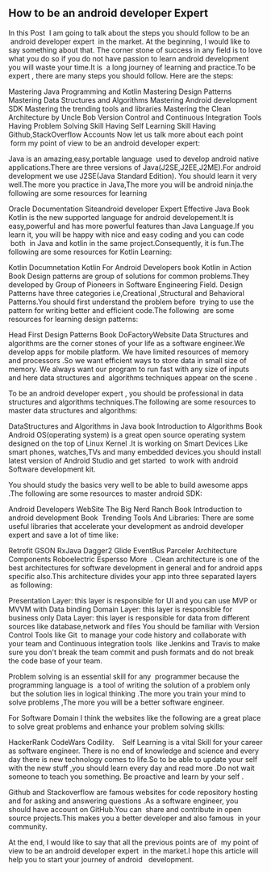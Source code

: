 ## How to be an android developer Expert
In this Post  I am going to talk about the steps you should follow to be an  android developer expert  in the market. At the beginning, I would like to say something about that. The corner stone of success in any field is to love what you do so if you do not have passion to learn android development you will waste your time.It is  a long journey of learning and practice.To be expert , there are many steps you should follow. Here are the steps:



Mastering Java Programming and Kotlin
Mastering Design Patterns
Mastering Data Structures and Algorithms
Mastering Android development SDK
Mastering the trending tools and libraries
Mastering the Clean Architecture by Uncle Bob
Version Control and Continuous Integration Tools
Having Problem Solving Skill
Having Self Learning Skill
Having Github,StackOverflow Accounts
Now let us talk more about each point  form my point of view to be an android developer expert:

Java is an amazing,easy,portable language  used to develop android native applications.There are three versions of Java(J2SE,J2EE,J2ME).For android development we use J2SE(Java Standard Edition). You should learn it very well.The more you practice in Java,The more you will be android ninja.the following are some resources for learning

Oracle Documentation Siteandroid developer Expert
Effective Java Book
Kotlin is the new supported language for android developement.It is easy,powerful and has more powerful features than Java Language.If you learn it, you will be happy with nice and easy coding and you can code  both  in Java and kotlin in the same project.Consequently, it is fun.The following are some resources for Kotlin Learning:

Kotlin Documnetation
Kotlin For Android Developers book
Kotlin in Action Book
Design patterns are group of solutions for common problems.They developed by Group of Pioneers in Software Engineering Field. Design Patterns have three categories i.e,Creational ,Structural and Behavioral Patterns.You should first understand the problem before  trying to use the pattern for writing better and efficient code.The following  are some resources for learning design patterns:

Head First Design Patterns Book
DoFactoryWebsite
Data Structures and algorithms are the corner stones of your life as a software engineer.We develop apps for mobile platform. We have limited resources of memory and processors .So we want efficient ways to store data in small size of memory. We always want our program to run fast with any size of inputs and here data structures and  algorithms techniques appear on the scene .

To be an android developer expert , you should be professional in data structures and algorithms techniques.The following are some resources to master data structures and algorithms:

DataStructures and Algorithms in Java book
Introduction to Algorithms Book
Android OS(operating system) is a great open source operating system designed on the top of Linux Kernel .It is working on Smart Devices Like smart phones, watches,TVs and many embedded devices.you should install latest version of Android Studio and get started  to work with android Software development kit.

You should study the basics very well to be able to build awesome apps .The following are some resources to master android SDK:

Android Developers WebSite
The Big Nerd Ranch Book
Introduction to android development Book
 Trending Tools And Libraries: There are some useful libraries that accelerate your development as android developer expert and save a lot of time like:

Retrofit
GSON
RxJava
Dagger2
Glide
EventBus
Parceler
Architecture Components
Roboelectric
Espersso
More  .
Clean architecture is one of the best architectures for software development in general and for android apps specific also.This architecture divides your app into three separated layers  as following:

Presentation Layer: this layer is responsible for UI and you can use MVP or MVVM with Data binding
Domain Layer: this layer is responsible for business only
Data Layer: this layer is responsible for data from different sources like database,network and files
You should be familiar with Version Control Tools like Git  to manage your code history and collaborate with your team and Continuous integration tools  like Jenkins and Travis to make sure you don't break the team commit and push formats and do not break the code base of your team.

Problem solving is an essential skill for any  programmer because the programming language is  a tool of writing the solution of a problem only  but the solution lies in logical thinking .The more you train your mind to solve problems ,The more you will be a better software engineer.

For Software Domain I think the websites like the following are a great place to solve great problems and enhance your problem solving skills:

HackerRank
CodeWars
Codility.   
Self Learning is a vital Skill for your career as software engineer. There is no end of knowledge and science and every day there is new technology comes to life.So to be able to update your self with the new stuff ,you should learn every day and read more .Do not wait someone to teach you something. Be proactive and learn by your self .

Github and Stackoverflow are famous websites for code repository hosting and for asking and answering questions .As a software engineer, you should have account on GitHub.You can  share and contribute in open source projects.This makes you a better developer and also famous  in your community.

At the end, I would like to say that all the previous points are of  my point of view to be an android developer expert  in the market.I hope this article will help you to start your journey of android   development.

